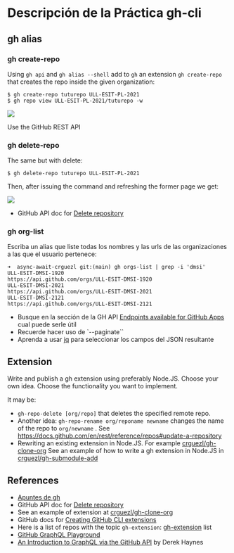 # Descripción de la Práctica gh-cli

## gh alias 

### gh create-repo

Using `gh api` and `gh alias --shell` add to `gh` 
an extension `gh create-repo` that creates the repo inside the given organization:

```
$ gh create-repo tuturepo ULL-ESIT-PL-2021
$ gh repo view ULL-ESIT-PL-2021/tuturepo -w
```

![]({{site.baseurl}}/assets/images/create-repo.png)

Use the GitHub REST API

### gh delete-repo

The same but with delete:

```
$ gh delete-repo tuturepo ULL-ESIT-PL-2021
```

Then, after issuing the command and refreshing the former page we get:

![]({{site.baseurl}}/assets/images/delete-repo.png)


* GitHub API doc for [Delete repository](https://docs.github.com/es/rest/reference/repos#delete-a-repository)

### gh org-list

Escriba un alias que liste todas los nombres y las urls de las organizaciones a las que el usuario pertenece:

```
➜  async-await-crguezl git:(main) gh orgs-list | grep -i 'dmsi'
ULL-ESIT-DMSI-1920
https://api.github.com/orgs/ULL-ESIT-DMSI-1920
ULL-ESIT-DMSI-2021
https://api.github.com/orgs/ULL-ESIT-DMSI-2021
ULL-ESIT-DMSI-2121
https://api.github.com/orgs/ULL-ESIT-DMSI-2121
```

* Busque en la sección de la GH API [Endpoints available for GitHub Apps](https://docs.github.com/en/rest/overview/endpoints-available-for-github-apps) cual puede serle útil
* Recuerde hacer uso de `--paginate``
* Aprenda a usar [jq]({{site.baseurl}}/http://tema1-introduccion/jq.html) para seleccionar los campos del JSON resultante





## Extension

Write and publish a gh extension using preferably Node.JS. Choose your own idea.
Choose the functionality you want to implement.

It may be:

* `gh-repo-delete [org/repo]` that deletes the specified remote repo.
* Another idea: `gh-repo-rename org/reponame newname` changes the name of the repo to `org/newname` . See <https://docs.github.com/en/rest/reference/repos#update-a-repository>
* Rewriting an existing extension in Node.JS. For example [crguezl/gh-clone-org](https://github.com/crguezl/gh-clone-org)
See an example of how to write a gh extension in Node.JS in [crguezl/gh-submodule-add](https://github.com/crguezl/gh-submodule-add)

## References

* [Apuntes de gh]({{site.baseurl}}/tema1-introduccion/gh.html)
* GitHub API doc for [Delete repository](https://docs.github.com/es/rest/reference/repos#delete-a-repository)
* See an example of extension at [crguezl/gh-clone-org](https://github.com/crguezl/gh-clone-org)
* GitHub docs for [Creating GitHub CLI extensions](https://docs.github.com/es/github-cli/github-cli/creating-github-cli-extensions)
* Here is a list of repos with the topic `gh-extension`: [gh-extension](https://github.com/topics/gh-extension) list
* [GitHub GraphQL Playground](https://docs.github.com/en/graphql/overview/explorer)
* [An Introduction to GraphQL via the GitHub API](https://www.cloudbees.com/blog/an-introduction-to-graphql-via-the-github-api)  by Derek Haynes


